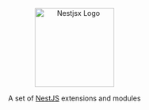<p align="center">
  <a href="https://github.com/nestjsx/nestjsx/" target="blank"><img src="https://github.com/nestjsx/nestjsx/raw/master/img/logo_crop.png" width="160" alt="Nestjsx Logo" /></a>
</p>
<p align="center">
  A set of <a href="https://github.com/nestjs/nest" target="blank">NestJS</a> extensions and modules
</p>
